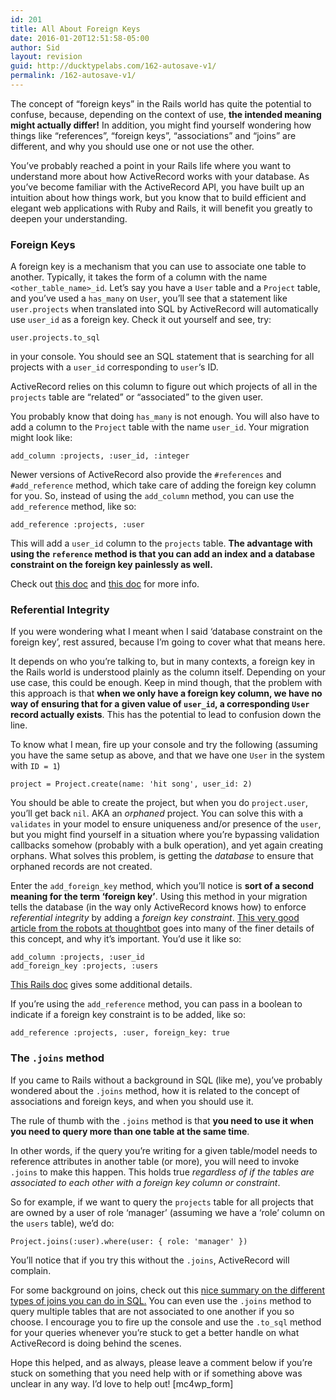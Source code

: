 ```yaml
---
id: 201
title: All About Foreign Keys
date: 2016-01-20T12:51:58-05:00
author: Sid
layout: revision
guid: http://ducktypelabs.com/162-autosave-v1/
permalink: /162-autosave-v1/
---
```

The concept of &#8220;foreign keys&#8221; in the Rails world has quite the potential to confuse, because, depending on the context of use, **the intended meaning might actually differ!** In addition, you might find yourself wondering how things like &#8220;references&#8221;, &#8220;foreign keys&#8221;, &#8220;associations&#8221; and &#8220;joins&#8221; are different, and why you should use one or not use the other.

You&#8217;ve probably reached a point in your Rails life where you want to understand more about how ActiveRecord works with your database. As you&#8217;ve become familiar with the ActiveRecord API, you have built up an intuition about how things work, but you know that to build efficient and elegant web applications with Ruby and Rails, it will benefit you greatly to deepen your understanding.

### Foreign Keys

A foreign key is a mechanism that you can use to associate one table to another. Typically, it takes the form of a column with the name `<other_table_name>_id`. Let&#8217;s say you have a `User` table and a `Project` table, and you&#8217;ve used a `has_many` on `User`, you&#8217;ll see that a statement like `user.projects` when translated into SQL by ActiveRecord will automatically use `user_id` as a foreign key. Check it out yourself and see, try:

    user.projects.to_sql
    

in your console. You should see an SQL statement that is searching for all projects with a `user_id` corresponding to `user`&#8216;s ID.

ActiveRecord relies on this column to figure out which projects of all in the `projects` table are &#8220;related&#8221; or &#8220;associated&#8221; to the given user.

You probably know that doing `has_many` is not enough. You will also have to add a column to the `Project` table with the name `user_id`. Your migration might look like:

    add_column :projects, :user_id, :integer
    

Newer versions of ActiveRecord also provide the `#references` and `#add_reference` method, which take care of adding the foreign key column for you. So, instead of using the `add_column` method, you can use the `add_reference` method, like so:

    add_reference :projects, :user
    

This will add a `user_id` column to the `projects` table. **The advantage with using the `reference` method is that you can add an index and a database constraint on the foreign key painlessly as well.**

Check out [this doc](http://guides.rubyonrails.org/association_basics.html) and [this doc](http://edgeguides.rubyonrails.org/active_record_migrations.html) for more info.

### Referential Integrity

If you were wondering what I meant when I said &#8216;database constraint on the foreign key&#8217;, rest assured, because I&#8217;m going to cover what that means here.

It depends on who you&#8217;re talking to, but in many contexts, a foreign key in the Rails world is understood plainly as the column itself. Depending on your use case, this could be enough. Keep in mind though, that the problem with this approach is that **when we only have a foreign key column, we have no way of ensuring that for a given value of `user_id`, a corresponding `User` record actually exists**. This has the potential to lead to confusion down the line.

To know what I mean, fire up your console and try the following (assuming you have the same setup as above, and that we have one `User` in the system with `ID = 1`)

    project = Project.create(name: 'hit song', user_id: 2)
    

You should be able to create the project, but when you do `project.user`, you&#8217;ll get back `nil`. AKA an _orphaned_ project. You can solve this with a `validates` in your model to ensure uniqueness and/or presence of the `user`, but you might find yourself in a situation where you&#8217;re bypassing validation callbacks somehow (probably with a bulk operation), and yet again creating orphans. What solves this problem, is getting the _database_ to ensure that orphaned records are not created.

Enter the `add_foreign_key` method, which you&#8217;ll notice is **sort of a second meaning for the term &#8216;foreign key&#8217;**. Using this method in your migration tells the database (in the way only ActiveRecord knows how) to enforce _referential integrity_ by adding a _foreign key constraint_. [This very good article from the robots at thoughtbot](https://robots.thoughtbot.com/referential-integrity-with-foreign-keys) goes into many of the finer details of this concept, and why it&#8217;s important. You&#8217;d use it like so:

    add_column :projects, :user_id
    add_foreign_key :projects, :users
    

[This Rails doc](http://edgeguides.rubyonrails.org/active_record_migrations.html#foreign-keys) gives some additional details.

If you&#8217;re using the `add_reference` method, you can pass in a boolean to indicate if a foreign key constraint is to be added, like so:

    add_reference :projects, :user, foreign_key: true
    

### The `.joins` method

If you came to Rails without a background in SQL (like me), you&#8217;ve probably wondered about the `.joins` method, how it is related to the concept of associations and foreign keys, and when you should use it.

The rule of thumb with the `.joins` method is that **you need to use it when you need to query more than one table at the same time**.

In other words, if the query you&#8217;re writing for a given table/model needs to reference attributes in another table (or more), you will need to invoke `.joins` to make this happen. This holds true _regardless of if the tables are associated to each other with a foreign key column or constraint_.

So for example, if we want to query the `projects` table for all projects that are owned by a user of role &#8216;manager&#8217; (assuming we have a &#8216;role&#8217; column on the `users` table), we&#8217;d do:

    Project.joins(:user).where(user: { role: 'manager' })
    

You&#8217;ll notice that if you try this without the `.joins`, ActiveRecord will complain.

For some background on joins, check out this [nice summary on the different types of joins you can do in SQL.](http://www.sql-join.com/) You can even use the `.joins` method to query multiple tables that are not associated to one another if you so choose. I encourage you to fire up the console and use the `.to_sql` method for your queries whenever you&#8217;re stuck to get a better handle on what ActiveRecord is doing behind the scenes.

Hope this helped, and as always, please leave a comment below if you&#8217;re stuck on something that you need help with or if something above was unclear in any way. I&#8217;d love to help out! [mc4wp_form]